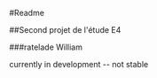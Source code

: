 #Readme

##Second projet de l'étude E4

###ratelade William





currently in development -- not stable